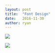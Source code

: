 ```yaml
---
layout: post
title:  "Font Design"
date:   2016-11-30
author: ryan
---
```


![]({{site.baseurl}}/{{site.blogimgs}}/seaqfont_oknk_seaq_tester.png)

![]({{site.baseurl}}/{{site.blogimgs}}/seaqfont_oknk_seaq_ss_0.png)
